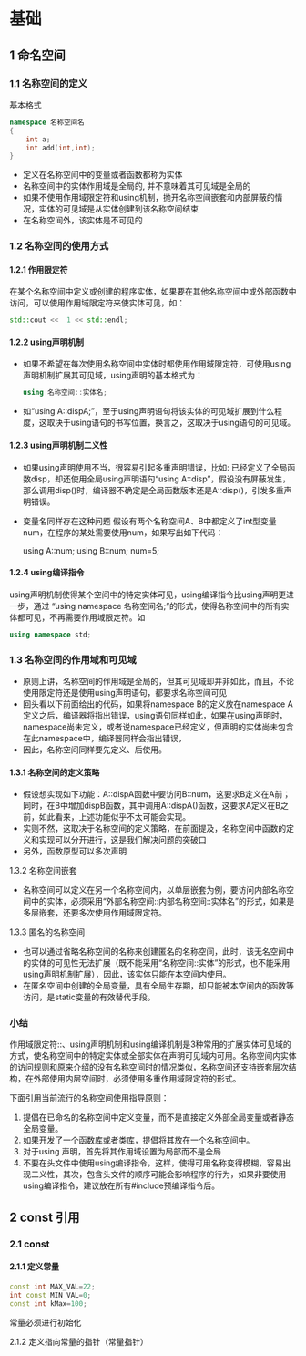 # 基础

##  1 命名空间

### 1.1 名称空间的定义

基本格式

```c++
namespace 名称空间名
{
    int a;
    int add(int,int);
}
```

- 定义在名称空间中的变量或者函数都称为实体
- 名称空间中的实体作用域是全局的, 并不意味着其可见域是全局的
- 如果不使用作用域限定符和using机制，抛开名称空间嵌套和内部屏蔽的情况，实体的可见域是从实体创建到该名称空间结束
- 在名称空间外，该实体是不可见的

### 1.2 名称空间的使用方式

#### 1.2.1 作用限定符

在某个名称空间中定义或创建的程序实体，如果要在其他名称空间中或外部函数中访问，可以使用作用域限定符来使实体可见，如：

```c++
std::cout <<  1 << std::endl;
```

#### 1.2.2 using声明机制

- 如果不希望在每次使用名称空间中实体时都使用作用域限定符，可使用using声明机制扩展其可见域，using声明的基本格式为：

  ```c++
  using 名称空间::实体名;
  ```

- 如“using A::dispA;”，至于using声明语句将该实体的可见域扩展到什么程度，这取决于using语句的书写位置，换言之，这取决于using语句的可见域。

#### 1.2.3 using声明机制二义性

- 如果using声明使用不当，很容易引起多重声明错误，比如:
  已经定义了全局函数disp，却还使用全局using声明语句“using A::disp”，假设没有屏蔽发生，那么调用disp()时，编译器不确定是全局函数版本还是A::disp()，引发多重声明错误。

- 变量名同样存在这种问题
  假设有两个名称空间A、B中都定义了int型变量num，在程序的某处需要使用num，如果写出如下代码：

  using A::num;
  using B::num;
  num=5;

#### 1.2.4 using编译指令

using声明机制使得某个空间中的特定实体可见，using编译指令比using声明更进一步，通过      “using namespace 名称空间名;”的形式，使得名称空间中的所有实体都可见，不再需要作用域限定符。如

```c++
using namespace std;
```

### 1.3 名称空间的作用域和可见域

- 原则上讲，名称空间的作用域是全局的，但其可见域却并非如此，而且，不论使用限定符还是使用using声明语句，都要求名称空间可见
- 回头看以下前面给出的代码，如果将namespace B的定义放在namespace A定义之后，编译器将指出错误，using语句同样如此，如果在using声明时，namespace尚未定义，或者说namespace已经定义，但声明的实体尚未包含在此namespace中，编译器同样会指出错误，
- 因此，名称空间同样要先定义、后使用。

#### 1.3.1 名称空间的定义策略

- 假设想实现如下功能：A::dispA函数中要访问B::num，这要求B定义在A前；同时，在B中增加dispB函数，其中调用A::dispA()函数，这要求A定义在B之前，如此看来，上述功能似乎不太可能会实现。
- 实则不然，这取决于名称空间的定义策略，在前面提及，名称空间中函数的定义和实现可以分开进行，这是我们解决问题的突破口
- 另外，函数原型可以多次声明

1.3.2 名称空间嵌套

- 名称空间可以定义在另一个名称空间内，以单层嵌套为例，要访问内部名称空间中的实体，必须采用“外部名称空间::内部名称空间::实体名”的形式，如果是多层嵌套，还要多次使用作用域限定符。

1.3.3 匿名的名称空间

- 也可以通过省略名称空间的名称来创建匿名的名称空间，此时，该无名空间中的实体的可见性无法扩展（既不能采用“名称空间::实体”的形式，也不能采用using声明机制扩展），因此，该实体只能在本空间内使用。
- 在匿名空间中创建的全局变量，具有全局生存期，却只能被本空间内的函数等访问，是static变量的有效替代手段。

### 小结

作用域限定符::、using声明机制和using编译机制是3种常用的扩展实体可见域的方式，使名称空间中的特定实体或全部实体在声明可见域内可用。名称空间内实体的访问规则和原来介绍的没有名称空间时的情况类似，名称空间还支持嵌套层次结构，在外部使用内层空间时，必须使用多重作用域限定符的形式。

下面引用当前流行的名称空间使用指导原则：

1. 提倡在已命名的名称空间中定义变量，而不是直接定义外部全局变量或者静态全局变量。
2. 如果开发了一个函数库或者类库，提倡将其放在一个名称空间中。
3. 对于using 声明，首先将其作用域设置为局部而不是全局
4. 不要在头文件中使用using编译指令，这样，使得可用名称变得模糊，容易出现二义性，其次，包含头文件的顺序可能会影响程序的行为，如果非要使用using编译指令，建议放在所有#include预编译指令后。

## 2 const 引用

### 2.1 const

#### 2.1.1 定义常量

```c++
const int MAX_VAL=22;
int const MIN_VAL=0;
const int kMax=100;
```

常量必须进行初始化

2.1.2 定义指向常量的指针（常量指针）

